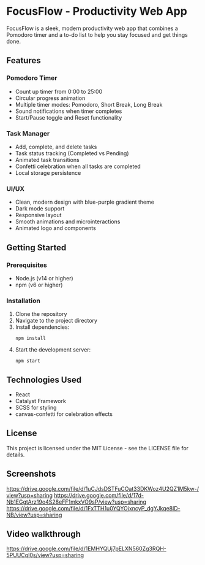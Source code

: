 # FocusFlow - Productivity Web App

FocusFlow is a sleek, modern productivity web app that combines a Pomodoro timer and a to-do list to help you stay focused and get things done.

## Features

### Pomodoro Timer
- Count up timer from 0:00 to 25:00
- Circular progress animation
- Multiple timer modes: Pomodoro, Short Break, Long Break
- Sound notifications when timer completes
- Start/Pause toggle and Reset functionality

### Task Manager
- Add, complete, and delete tasks
- Task status tracking (Completed vs Pending)
- Animated task transitions
- Confetti celebration when all tasks are completed
- Local storage persistence

### UI/UX
- Clean, modern design with blue-purple gradient theme
- Dark mode support
- Responsive layout
- Smooth animations and microinteractions
- Animated logo and components

## Getting Started

### Prerequisites
- Node.js (v14 or higher)
- npm (v6 or higher)

### Installation
1. Clone the repository
2. Navigate to the project directory
3. Install dependencies:
   ```
   npm install
   ```
4. Start the development server:
   ```
   npm start
   ```

## Technologies Used
- React
- Catalyst Framework
- SCSS for styling
- canvas-confetti for celebration effects

## License
This project is licensed under the MIT License - see the LICENSE file for details.


## Screenshots
https://drive.google.com/file/d/1uCJdsDSTFuCOat33DKWoz4U2QZ1M5kw-/view?usp=sharing
https://drive.google.com/file/d/17d-Nb1EGgtArz19o4S28eFF1mkxVO9sP/view?usp=sharing
https://drive.google.com/file/d/1FxTTH1u0YQYOjxncyP_dgYJkqe8lD-NB/view?usp=sharing

## Video walkthrough
https://drive.google.com/file/d/1EMHYQUj7pELXN560Zg3RQH-5PUUCqI0s/view?usp=sharing
